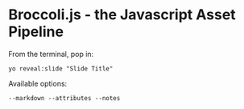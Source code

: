 
# Broccoli.js - the Javascript Asset Pipeline

From the terminal, pop in:

  ```yo reveal:slide "Slide Title"```

Available options:

 ```--markdown --attributes --notes```
